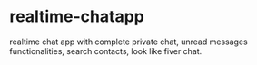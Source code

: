 # realtime-chatapp
realtime chat app with complete private chat, unread messages functionalities, search contacts, look like fiver chat.

